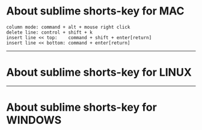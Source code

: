 # About sublime shorts-key for MAC
    column mode: command + alt + mouse right click
    delete line: control + shift + k
    insert line << top:    command + shift + enter[return]
    insert line << bottom: command + enter[return]


***
# About sublime shorts-key for LINUX


***
# About sublime shorts-key for WINDOWS



